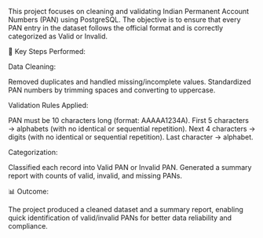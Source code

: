 This project focuses on cleaning and validating Indian Permanent Account Numbers (PAN) using PostgreSQL. The objective is to ensure that every PAN entry in the dataset follows the official format and is correctly categorized as Valid or Invalid.

🔹 Key Steps Performed:

Data Cleaning:

Removed duplicates and handled missing/incomplete values.
Standardized PAN numbers by trimming spaces and converting to uppercase.

Validation Rules Applied:

PAN must be 10 characters long (format: AAAAA1234A).
First 5 characters → alphabets (with no identical or sequential repetition).
Next 4 characters → digits (with no identical or sequential repetition).
Last character → alphabet.

Categorization:

Classified each record into Valid PAN or Invalid PAN.
Generated a summary report with counts of valid, invalid, and missing PANs.

📊 Outcome:

The project produced a cleaned dataset and a summary report, enabling quick identification of valid/invalid PANs for better data reliability and compliance.
